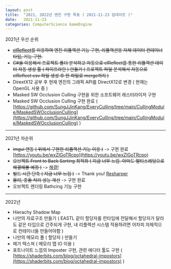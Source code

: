 ```yaml
---
layout: post
title:  "2021, 2022년 엔진 구현 목표 ( 2021-11-23 업데이트 )"
date:   2021-11-23
categories: ComputerScience GameEngine
---
```


2021년 우선 순위

- ~~[clReflect](https://github.com/Celtoys/clReflect)를 이용하여 엔진 리플랙션 기능 구현, 리플랙션용 자체 데이터 컨테이너 타입, 기능 구현.~~
- ~~C#을 이용해서 프로젝트 폴더 분석하고 자동으로 clReflect를 통한 리플랙션 데이터 자동 생성 툴 ( 파이프라인 ) 만들기 ( 프로젝트 파일 분석해서 자동으로 clReflect csv 파일 생성 후 한 파일로 merge까지 )~~     
- DirextX12  공부 후 현재 엔진의 그래픽 API를 DirectX12로 변경 ( 현재는 OpenGL 사용 중 )
- Masked SW Occlusion Culling 구현을 위한 소프트웨어 래스터라이저 구현      
- Masked SW Occlusion Culling 구현 완료 ( [https://github.com/SungJJinKang/EveryCulling/tree/main/CullingModule/MaskedSWOcclusionCulling](https://github.com/SungJJinKang/EveryCulling/tree/main/CullingModule/MaskedSWOcclusionCulling) )


-----------

2021년 차순위

- ~~imgui 연동 ( 위에서 구현한 리플랙션 기능 이용 )~~ -> 구현 완료 [https://youtu.be/wxZIGoTRcpo](https://youtu.be/wxZIGoTRcpo)
- ~~오브젝트 Front to Back Sorting 최적화 ( 지금 너무 느림. 아마도 멀티스레딩으로 해결해볼 예정 )~~ -> [해결!](https://sungjjinkang.github.io/computerscience/2021/10/12/MultiThread_SortFrontToBack.html)                 
- ~~빌드 시간 단축 ( 지금 너무 느림 )~~ -> Thank you! [Resharper](https://www.jetbrains.com/help/resharper/Analyzing_Includes.html#includees-view)          
- ~~물리, 충돌 처리 성능 개선~~ -> 구현 완료
- 오브젝트 렌더링 Bathcing 기능 구현

------------------------

2022년


- Hierachy Shadow Map
- 나만의 자료구조 만들기 ( EASTL 같이 할당자를 런타임에 전달해서 할당자가 달라도 같은 타입으로 간주되게 구현, 내 리플렉션 시스템 적용하려면 어차피 자체적으로 컨테이너들 만들어야함 )          
- 나만의 메모리 풀 ( 할당자 ) 만들기
- 메가 텍스쳐 ( 메모리 맵 IO 이용 )
- 포트나이트 느낌의 Imposter 구현, 관련 에디터 툴도 구현 ( [https://shaderbits.com/blog/octahedral-impostors](https://shaderbits.com/blog/octahedral-impostors) )

